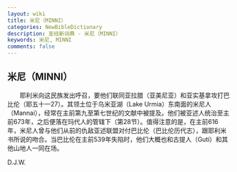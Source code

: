 ```yaml
---
layout: wiki
title: 米尼（MINNI）
categories: NewBibleDictionary
description: 圣经新词典 - 米尼（MINNI）
keywords: 米尼, MINNI
comments: false
---
```


## 米尼（MINNI）

　　耶利米向这民族发出呼召，要他们联同亚拉腊（亚美尼亚）和亚实基拿攻打巴比伦（耶五十一27）。其领土位于乌米亚湖（Lake Urmia）东南面的米尼人（Mannai），经常在主前第九至第七世纪的文献中被提及。他们被亚述人统治至主前673年，之后便落在玛代人的管辖下（第28节）。值得注意的是，在主前616年，米尼人曾与他们从前的仇敌亚述联盟对付巴比伦（巴比伦历代志），跟耶利米书所说的吻合。当巴比伦在主前539年失陷时，他们大概也和古提人（Guti）和其他山地人一同在场。

D.J.W.








